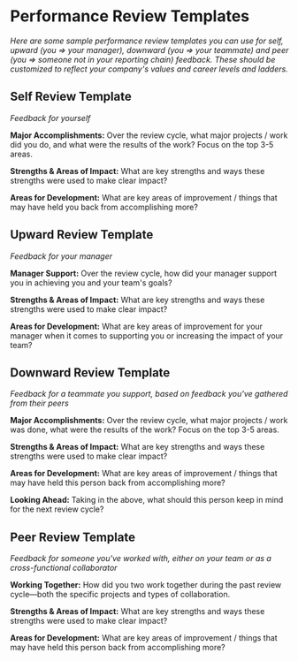 # Performance Review Templates

*Here are some sample performance review templates you can use for self, upward (you => your manager), downward (you => your teammate) and peer (you => someone not in your reporting chain) feedback. These should be customized to reflect your company's values and career levels and ladders.*
## Self Review Template
*Feedback for yourself*

**Major Accomplishments:**
Over the review cycle, what major projects / work did you do, and what were the results of the work? Focus on the top 3-5 areas.

**Strengths & Areas of Impact:**
What are key strengths and ways these strengths were used to make clear impact?

**Areas for Development:**
What are key areas of improvement / things that may have held you back from accomplishing more?

## Upward Review Template
*Feedback for your manager*

**Manager Support:**
Over the review cycle, how did your manager support you in achieving you and your team's goals?

**Strengths & Areas of Impact:**
What are key strengths and ways these strengths were used to make clear impact?

**Areas for Development:**
What are key areas of improvement for your manager when it comes to supporting you or increasing the impact of your team?

## Downward Review Template
*Feedback for a teammate you support, based on feedback you've gathered from their peers*

**Major Accomplishments:**
Over the review cycle, what major projects / work was done, what were the results of the work? Focus on the top 3-5 areas.

**Strengths & Areas of Impact:**
What are key strengths and ways these strengths were used to make clear impact?

**Areas for Development:**
What are key areas of improvement / things that may have held this person back from accomplishing more?

**Looking Ahead:**
Taking in the above, what should this person keep in mind for the next review cycle?

## Peer Review Template
*Feedback for someone you've worked with, either on your team or as a cross-functional collaborator*

**Working Together:**
How did you two work together during the past review cycle—both the specific projects and types of collaboration.

**Strengths & Areas of Impact:**
What are key strengths and ways these strengths were used to make clear impact?

**Areas for Development:**
What are key areas of improvement / things that may have held this person back from accomplishing more?
